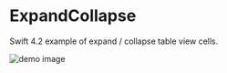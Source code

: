 # ExpandCollapse

Swift 4.2 example of expand / collapse table view cells.

![demo image](https://raw.githubusercontent.com/DonMag/ExpandCollapse/master/images/ExpandCollapse.gif)
